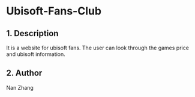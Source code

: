 # Ubisoft-Fans-Club
## 1. Description
It is a website for ubisoft fans. The user can look through the games price and ubisoft information.
## 2. Author
Nan Zhang
